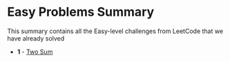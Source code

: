 # Easy Problems Summary

This summary contains all the Easy-level challenges from LeetCode that we have already solved

- **1** - [Two Sum](solutions/0001-two-sum/solution.py)

